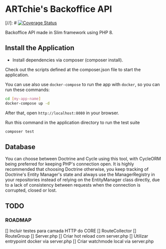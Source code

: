 # ARTchie's Backoffice API

[//]: # [![Coverage Status](https://coveralls.io/repos/github/slimphp/Slim-Skeleton/badge.svg?branch=master)](https://coveralls.io/github/slimphp/Slim-Skeleton?branch=master)

Backoffice API made in Slim framework using PHP 8.

## Install the Application

- Install dependencies via composer (composer install).

Check out the scripts defined at the composer.json file to start the application.

You can use also use `docker-compose` to run the app with `docker`, so you can run these commands:

```bash
cd [my-app-name]
docker-compose up -d
```

After that, open `http://localhost:8080` in your browser.

Run this command in the application directory to run the test suite

```bash
composer test
```

## Database
You can choose between Doctrine and Cycle using this tool, with CycleORM being preferred for keeping PHP's connection open. 
It is highly recommended that choosing Doctrine otherwise, you keep tracking of Doctrine's Entity Manager's state and always use the ManagerRegistry in your repositories instead of relying on the EntityManager class directly, due to a lack of consistency between requests when the connection is corrupted, closed or lost. 

## TODO

### ROADMAP

[] Incluir testes para camada HTTP do CORE
    [] RouteCollector
    [] RouteGroup
[] Server.php
    [] Criar hot reload com server.php
    [] Utilizar entrypoint docker via server.php
    [] Criar watchmode local via server.php